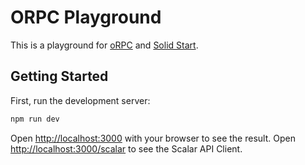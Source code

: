 # ORPC Playground

This is a playground for [oRPC](https://orpc.unnoq.com) and [Solid Start](https://start.solidjs.com/).

## Getting Started

First, run the development server:

```bash
npm run dev
```

Open [http://localhost:3000](http://localhost:3000) with your browser to see the result.
Open [http://localhost:3000/scalar](http://localhost:3000/scalar) to see the Scalar API Client.
